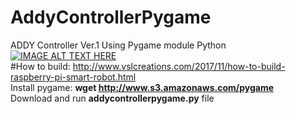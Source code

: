 # AddyControllerPygame
ADDY Controller Ver.1 Using Pygame module Python <br/>
[![IMAGE ALT TEXT HERE](https://img.youtube.com/vi/YKxT_tZRZ6g/0.jpg)](https://www.youtube.com/watch?v=YKxT_tZRZ6g)
<br/>
#How to build: http://www.vslcreations.com/2017/11/how-to-build-raspberry-pi-smart-robot.html <br />
Install pygame: <strong>wget http://www.s3.amazonaws.com/pygame</strong><br>
Download and run <strong>addycontrollerpygame.py</strong> file
